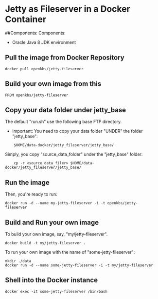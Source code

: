 # Jetty as Fileserver in a Docker Container

##Components:
Components:
* Oracle Java 8 JDK environment

## Pull the image from Docker Repository

```
docker pull openkbs/jetty-fileserver
```

## Build your own image from this

```
FROM openkbs/jetty-fileserver
```

## Copy your data folder under jetty_base
The default "run.sh" use the following base FTP directory. 

* Important: You need to copy your data folder "UNDER" the folder "jetty_base":

```
    $HOME/data-docker/jetty_fileserver/jetty_base/
```

Simply, you copy "source\_data\_folder" under the "jetty_base" folder:

```
    cp -r <source_data_filer> $HOME/data-docker/jetty_fileserver/jetty_base/
```

## Run the image

Then, you're ready to run:

```
docker run -d --name my-jetty-fileserver -i -t openkbs/jetty-fileserver
```

## Build and Run your own image
To build your own image, say, "my/jetty-fileserver".

```
docker build -t my/jetty-fileserver .
```

To run your own image with the name of "some-jetty-fileserver":

```
mkdir ./data
docker run -d --name some-jetty-fileserver -i -t my/jetty-fileserver
```

## Shell into the Docker instance

```
docker exec -it some-jetty-fileserver /bin/bash
```

